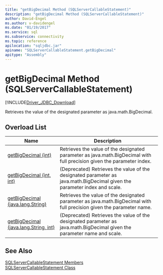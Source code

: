 ```yaml
---
title: "getBigDecimal Method (SQLServerCallableStatement)"
description: "getBigDecimal Method (SQLServerCallableStatement)"
author: David-Engel
ms.author: v-davidengel
ms.date: "01/19/2017"
ms.service: sql
ms.subservice: connectivity
ms.topic: reference
apilocation: "sqljdbc.jar"
apiname: "SQLServerCallableStatement.getBigDecimal"
apitype: "Assembly"
---
```

# getBigDecimal Method (SQLServerCallableStatement)
[!INCLUDE[Driver_JDBC_Download](../../../includes/driver_jdbc_download.md)]

  Retrieves the value of the designated parameter as java.math.BigDecimal.  
  
## Overload List  
  
|Name|Description|  
|----------|-----------------|  
|[getBigDecimal (int)](../../../connect/jdbc/reference/getbigdecimal-method-int.md)|Retrieves the value of the designated parameter as java.math.BigDecimal with full precision given the parameter index.|  
|[getBigDecimal (int, int)](../../../connect/jdbc/reference/getbigdecimal-method-int-int.md)|(Deprecated) Retrieves the value of the designated parameter as java.math.BigDecimal given the parameter index and scale.|  
|[getBigDecimal (java.lang.String)](../../../connect/jdbc/reference/getbigdecimal-method-java-lang-string.md)|Retrieves the value of the designated parameter as java.math.BigDecimal with full precision given the parameter name.|  
|[getBigDecimal (java.lang.String, int)](../../../connect/jdbc/reference/getbigdecimal-method-java-lang-string-int.md)|(Deprecated) Retrieves the value of the designated parameter as java.math.BigDecimal given the parameter name and scale.|  
  
## See Also  
 [SQLServerCallableStatement Members](../../../connect/jdbc/reference/sqlservercallablestatement-members.md)   
 [SQLServerCallableStatement Class](../../../connect/jdbc/reference/sqlservercallablestatement-class.md)  
  
  
